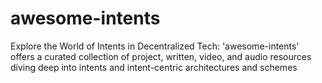 # awesome-intents

Explore the World of Intents in Decentralized Tech:  'awesome-intents' offers a curated collection of project, written, video, and audio resources diving deep into intents and intent-centric architectures and schemes
